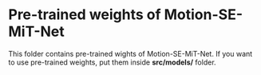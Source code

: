 # Pre-trained weights of Motion-SE-MiT-Net
This folder contains pre-trained wights of Motion-SE-MiT-Net. If you want to use pre-trained weights, put them inside **src/models/** folder.